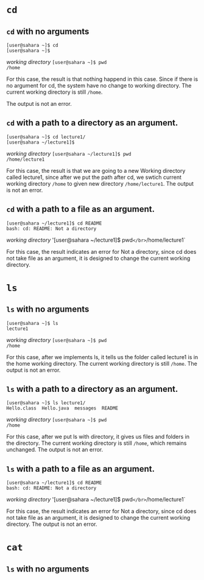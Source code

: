 # `cd`

## `cd` with no arguments
`[user@sahara ~]$ cd` </br>
`[user@sahara ~]$`

*working directory*
`[user@sahara ~]$ pwd`</br>
`/home`

For this case, the result is that nothing happend in this case. Since if there is no argument for cd, the system have no change to working directory. The current working directory is still `/home`.

The output is not an error.


## `cd` with a path to a directory as an argument.
`[user@sahara ~]$ cd lecture1/`</br>
`[user@sahara ~/lecture1]$ `

*working directory*
`[user@sahara ~/lecture1]$ pwd` </br>
`/home/lecture1`

For this case, the result is that we are going to a new Working directory called lecture1, since after we put the path after cd, we swtich current working directory `/home` to given new directory `/home/lecture1`.
The output is not an error.


## `cd` with a path to a file as an argument.
`[user@sahara ~/lecture1]$ cd README`</br>
`bash: cd: README: Not a directory`

*working directory*
'[user@sahara ~/lecture1]$ pwd` </br>
`/home/lecture1`

For this case, the result indicates an error for Not a directory, since cd does not take file as an argument, it is designed to change the current working directory.



# `ls`

## `ls` with no arguments
`[user@sahara ~]$ ls`</br>
`lecture1`

*working directory*
`[user@sahara ~]$ pwd`</br>
`/home`

For this case, after we implements ls, it tells us the folder called lecture1 is in the home working directory. The current working directory is still `/home`.
The output is not an error.


## `ls` with a path to a directory as an argument.
`[user@sahara ~]$ ls lecture1/`</br>
`Hello.class  Hello.java  messages  README`

*working directory*
`[user@sahara ~]$ pwd`</br>
`/home`

For this case, after we put ls with directory, it gives us files and folders in the directory. The current working directory is still `/home`, which remains unchanged.
The output is not an error.


## `ls` with a path to a file as an argument.
`[user@sahara ~/lecture1]$ cd README`</br>
`bash: cd: README: Not a directory`

*working directory*
'[user@sahara ~/lecture1]$ pwd` </br>
`/home/lecture1`

For this case, the result indicates an error for Not a directory, since cd does not take file as an argument, it is designed to change the current working directory.
The output is not an error.


# `cat`

## `ls` with no arguments



